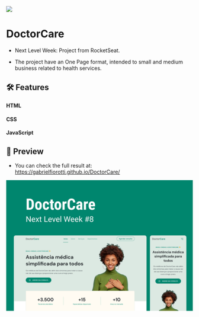 <img src="https://img.shields.io/static/v1?label=Status&message=complete&color=32CD32&style=for-the-badge"/>

# DoctorCare

* Next Level Week: Project from RocketSeat.

* The project have an One Page format, intended to small and medium business related to health services.

## 🛠️ Features

#### HTML

#### CSS

#### JavaScript

## 🎥 Preview

* You can check the full result at: https://gabrielfiorotti.github.io/DoctorCare/

<img src="./assets/Readme-DoctorCare.jpg">